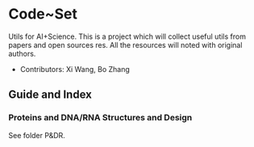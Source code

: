 # Code~Set
 Utils for AI+Science. This is a project which will collect useful utils from papers and open sources res. All the resources will noted with original authors.

* Contributors: Xi Wang, Bo Zhang



## Guide and Index

### Proteins and DNA/RNA Structures and Design

See folder P&DR.

